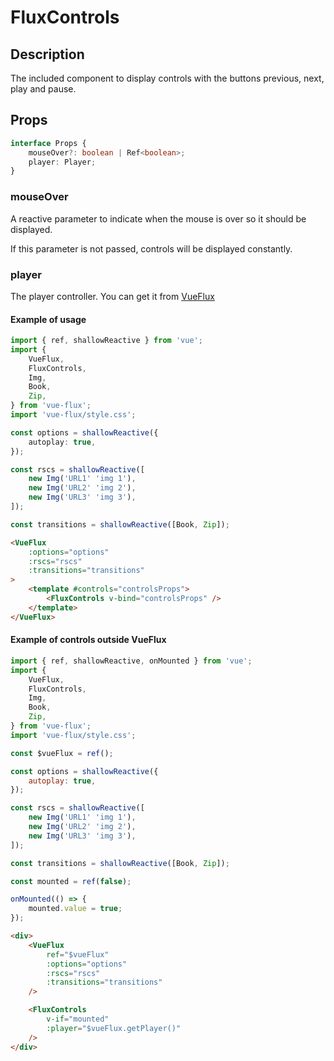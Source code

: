 ---
---

# FluxControls

## Description

The included component to display controls with the buttons previous, next, play and pause.

## Props

``` ts
interface Props {
	mouseOver?: boolean | Ref<boolean>;
	player: Player;
}
```

### mouseOver

A reactive parameter to indicate when the mouse is over so it should be displayed.

If this parameter is not passed, controls will be displayed constantly.

### player

The player controller. You can get it from [VueFlux](../components/vue-flux#props-and-methods)

#### Example of usage

``` ts
import { ref, shallowReactive } from 'vue';
import {
	VueFlux,
	FluxControls,
	Img,
	Book,
	Zip,
} from 'vue-flux';
import 'vue-flux/style.css';

const options = shallowReactive({
	autoplay: true,
});

const rscs = shallowReactive([
	new Img('URL1' 'img 1'),
	new Img('URL2' 'img 2'),
	new Img('URL3' 'img 3'),
]);

const transitions = shallowReactive([Book, Zip]);
```

``` html
<VueFlux
	:options="options"
	:rscs="rscs"
	:transitions="transitions"
>
	<template #controls="controlsProps">
		<FluxControls v-bind="controlsProps" />
	</template>
</VueFlux>
```

#### Example of controls outside VueFlux

``` js
import { ref, shallowReactive, onMounted } from 'vue';
import {
	VueFlux,
	FluxControls,
	Img,
	Book,
	Zip,
} from 'vue-flux';
import 'vue-flux/style.css';

const $vueFlux = ref();

const options = shallowReactive({
	autoplay: true,
});

const rscs = shallowReactive([
	new Img('URL1' 'img 1'),
	new Img('URL2' 'img 2'),
	new Img('URL3' 'img 3'),
]);

const transitions = shallowReactive([Book, Zip]);

const mounted = ref(false);

onMounted(() => {
	mounted.value = true;
});
```

``` html
<div>
	<VueFlux
		ref="$vueFlux"
		:options="options"
		:rscs="rscs"
		:transitions="transitions"
	/>

	<FluxControls
		v-if="mounted"
		:player="$vueFlux.getPlayer()"
	/>
</div>
```
